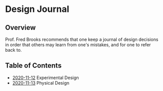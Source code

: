 Design Journal
==============

Overview
--------

Prof. Fred Brooks recommends that one keep a journal of design decisions in order that others may learn from one's mistakes, and for one to refer back to.

Table of Contents
-----------------

- [2020-11-12](https://github.com/dfhawthorne/demos/blob/master/resource_manager_thruput/design_journal/2020_11_12.md) Experimental Design
- [2020-11-13](https://github.com/dfhawthorne/demos/blob/master/resource_manager_thruput/design_journal/2020_11_13.md) Physical Design
